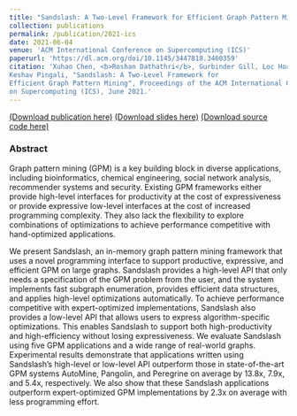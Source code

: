 ```yaml
---
title: "Sandslash: A Two-Level Framework for Efficient Graph Pattern Mining"
collection: publications
permalink: /publication/2021-ics
date: 2021-06-04
venue: 'ACM International Conference on Supercomputing (ICS)'
paperurl: 'https://dl.acm.org/doi/10.1145/3447818.3460359'
citation: 'Xuhao Chen, <b>Roshan Dathathri</b>, Gurbinder Gill, Loc Hoang, and
Keshav Pingali, "Sandslash: A Two-Level Framework for
Efficient Graph Pattern Mining", Proceedings of the ACM International Conference
on Supercomputing (ICS), June 2021.'
---
```

[(Download publication here)](https://chenxuhao.github.io/docs/ics-2021.pdf) [(Download slides here)](https://chenxuhao.github.io/docs/ics-2021.pptx) [(Download source code here)](https://github.com/chenxuhao/GraphMiner)

### Abstract

Graph pattern mining (GPM) is a key building block in
diverse applications, including bioinformatics, chemical engineering, social network analysis, recommender systems and
security. Existing GPM frameworks either provide high-level
interfaces for productivity at the cost of expressiveness or
provide expressive low-level interfaces at the cost of increased
programming complexity. They also lack the flexibility to
explore combinations of optimizations to achieve performance
competitive with hand-optimized applications.

We present Sandslash, an in-memory graph pattern mining
framework that uses a novel programming interface to support
productive, expressive, and efficient GPM on large graphs.
Sandslash provides a high-level API that only needs a specification of the GPM problem from the user, and the system
implements fast subgraph enumeration, provides efficient data
structures, and applies high-level optimizations automatically.
To achieve performance competitive with expert-optimized
implementations, Sandslash also provides a low-level API
that allows users to express algorithm-specific optimizations.
This enables Sandslash to support both high-productivity
and high-efficiency without losing expressiveness. We evaluate Sandslash using five GPM applications and a wide range
of real-world graphs. Experimental results demonstrate that
applications written using Sandslash’s high-level or low-level
API outperform those in state-of-the-art GPM systems AutoMine, Pangolin, and Peregrine on average by 13.8x, 7.9x,
and 5.4x, respectively. We also show that these Sandslash
applications outperform expert-optimized GPM implementations by 2.3x on average with less programming effort.
